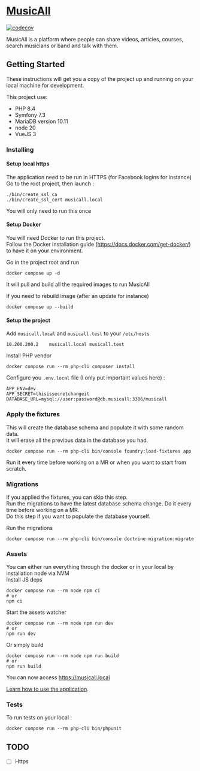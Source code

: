 # [MusicAll](https://www.musicall.com)

[![codecov](https://codecov.io/gh/Cryde/musicall/branch/master/graph/badge.svg?token=7RK8UIL2RH)](https://codecov.io/gh/Cryde/musicall)

MusicAll is a platform where people can share videos, articles, courses, search musicians or band and talk with them.

## Getting Started

These instructions will get you a copy of the project up and running on your local machine for development.

This project use: 
- PHP 8.4
- Symfony 7.3
- MariaDB version 10.11
- node 20
- VueJS 3

### Installing

#### Setup local https

The application need to be run in HTTPS (for Facebook logins for instance)  
Go to the root project, then launch :  
```
./bin/create_ssl_ca
./bin/create_ssl_cert musicall.local
```
You will only need to run this once

#### Setup Docker

You will need Docker to run this project.  
Follow the Docker installation guide (https://docs.docker.com/get-docker/) to have it on your environment.

Go in the project root and run 
```
docker compose up -d
```
It will pull and build all the required images to run MusicAll

If you need to rebuild image (after an update for instance)
``` 
docker compose up --build
```

#### Setup the project

Add `musicall.local` and `musicall.test` to your `/etc/hosts`
```
10.200.200.2 	musicall.local musicall.test
```

Install PHP vendor
```
docker compose run --rm php-cli composer install
```

Configure you ```.env.local``` file (I only put important values here) :
```
APP_ENV=dev
APP_SECRET=thisissecretchangeit
DATABASE_URL=mysql://user:password@db.musicall:3306/musicall
```

### Apply the fixtures
This will create the database schema and populate it with some random data.  
It will erase all the previous data in the database you had.
```
docker compose run --rm php-cli bin/console foundry:load-fixtures app
```
Run it every time before working on a MR or when you want to start from scratch.

### Migrations
If you applied the fixtures, you can skip this step.  
Run the migrations to have the latest database schema change. Do it every time before working on a MR.  
Do this step if you want to populate the database yourself.

Run the migrations
```
docker compose run --rm php-cli bin/console doctrine:migration:migrate
```

### Assets 

You can either run everything through the docker or in your local by installation node via NVM  
Install JS deps
```
docker compose run --rm node npm ci 
# or 
npm ci
```


Start the assets watcher
```
docker compose run --rm node npm run dev
# or
npm run dev
```
Or simply build 
```
docker compose run --rm node npm run build
# or
npm run build
```


You can now access https://musicall.local

[Learn how to use the application](doc/README).

### Tests

To run tests on your local : 
```
docker compose run --rm php-cli bin/phpunit
```

## TODO

- [ ] Https
